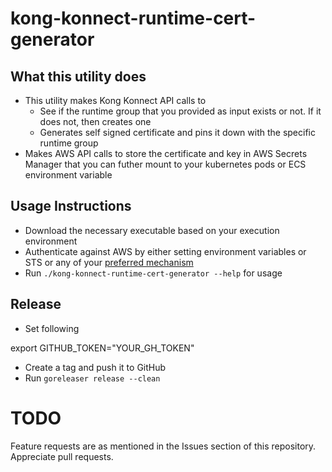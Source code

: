 # kong-konnect-runtime-cert-generator

## What this utility does

* This utility makes Kong Konnect API calls to
  * See if the runtime group that you provided as input exists or not. If it does not, then creates one
  * Generates self signed certificate and pins it down with the specific runtime group
 * Makes AWS API calls to store the certificate and key in AWS Secrets Manager that you can futher mount to your kubernetes pods or ECS environment variable


## Usage Instructions
* Download the necessary executable based on your execution environment
* Authenticate against AWS by either setting environment variables or STS or any of your [preferred mechanism](https://docs.aws.amazon.com/cli/latest/userguide/cli-chap-configure.html)
* Run `./kong-konnect-runtime-cert-generator --help` for usage


## Release

* Set following

export GITHUB_TOKEN="YOUR_GH_TOKEN"

* Create a tag and push it to GitHub
* Run `goreleaser release --clean`

# TODO

Feature requests are as mentioned in the Issues section of this repository. Appreciate pull requests.
